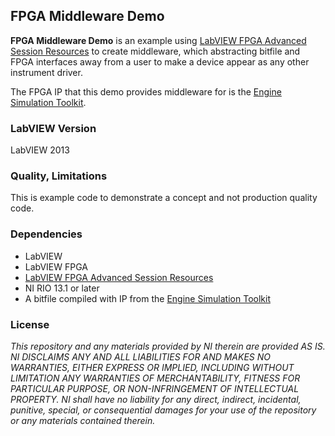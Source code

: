 ## FPGA Middleware Demo ##

**FPGA Middleware Demo** is an example using [LabVIEW FPGA Advanced Session Resources](https://decibel.ni.com/content/docs/DOC-35574) to create middleware, which abstracting bitfile and FPGA interfaces away from a user to make a device appear as any other instrument driver.

The FPGA IP that this demo provides middleware for is the [Engine Simulation Toolkit](https://decibel.ni.com/content/docs/DOC-37304).

### LabVIEW Version ###

LabVIEW 2013

### Quality, Limitations ###

This is example code to demonstrate a concept and not production quality code.

### Dependencies ###

- LabVIEW
- LabVIEW FPGA
- [LabVIEW FPGA Advanced Session Resources](https://decibel.ni.com/content/docs/DOC-35574)
- NI RIO 13.1 or later
- A bitfile compiled with IP from the [Engine Simulation Toolkit](https://decibel.ni.com/content/docs/DOC-37304)


### License ###

*This repository and any materials provided by NI therein are provided AS IS. NI DISCLAIMS ANY AND ALL LIABILITIES FOR AND MAKES NO WARRANTIES, EITHER EXPRESS OR IMPLIED, INCLUDING WITHOUT LIMITATION ANY WARRANTIES OF MERCHANTABILITY, FITNESS FOR  PARTICULAR PURPOSE, OR NON-INFRINGEMENT OF INTELLECTUAL PROPERTY. NI shall have no liability for any direct, indirect, incidental, punitive, special, or consequential damages for your use of the repository or any materials contained therein.*